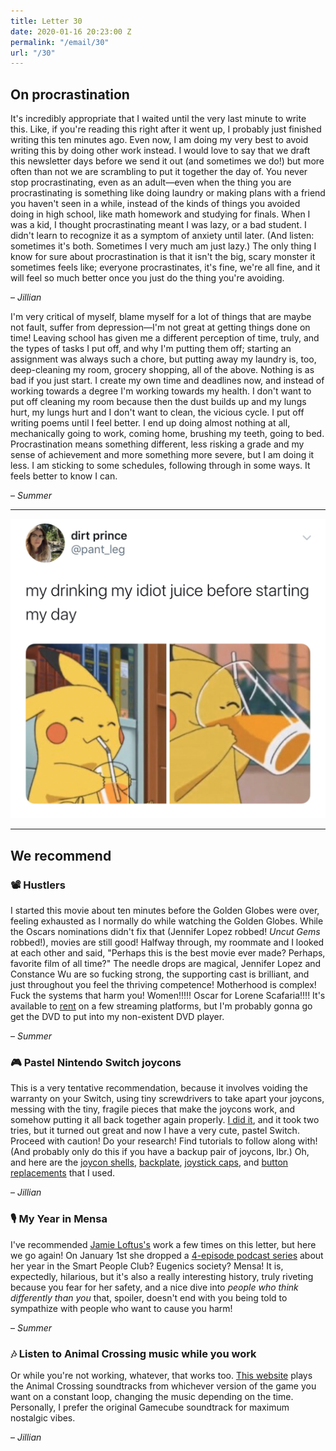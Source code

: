 ```yaml
---
title: Letter 30
date: 2020-01-16 20:23:00 Z
permalink: "/email/30"
url: "/30"
---
```


## On procrastination

It's incredibly appropriate that I waited until the very last minute to write this. Like, if you're reading this right after it went up, I probably just finished writing this ten minutes ago. Even now, I am doing my very best to avoid writing this by doing other work instead. I would love to say that we draft this newsletter days before we send it out (and sometimes we do!) but more often than not we are scrambling to put it together the day of. You never stop procrastinating, even as an adult—even when the thing you are procrastinating is something like doing laundry or making plans with a friend you haven't seen in a while, instead of the kinds of things you avoided doing in high school, like math homework and studying for finals. When I was a kid, I thought procrastinating meant I was lazy, or a bad student. I didn't learn to recognize it as a symptom of anxiety until later. (And listen: sometimes it's both. Sometimes I very much am just lazy.) The only thing I know for sure about procrastination is that it isn't the big, scary monster it sometimes feels like; everyone procrastinates, it's fine, we're all fine, and it will feel so much better once you just do the thing you're avoiding. 

– *Jillian*

I'm very critical of myself, blame myself for a lot of things that are maybe not fault, suffer from depression—I'm not great at getting things done on time! Leaving school has given me a different perception of time, truly, and the types of tasks I put off, and why I'm putting them off; starting an assignment was always such a chore, but putting away my laundry is, too, deep-cleaning my room, grocery shopping, all of the above. Nothing is as bad if you just start. I create my own time and deadlines now, and instead of working towards a degree I'm working towards my health. I don't want to put off cleaning my room because then the dust builds up and my lungs hurt, my lungs hurt and I don't want to clean, the vicious cycle. I put off writing poems until I feel better. I end up doing almost nothing at all, mechanically going to work, coming home, brushing my teeth, going to bed. Procrastination means something different, less risking a grade and my sense of achievement and more something more severe, but I am doing it less. I am sticking to some schedules, following through in some ways. It feels better to know I can. 

– *Summer*

<hr>

<a href="https://twitter.com/pant_leg/status/1217158490906677248">
  <img src="/assets/images/tweets/30.jpg" class="tweet">
</a>

<hr>

## We recommend

### 📽️ Hustlers

I started this movie about ten minutes before the Golden Globes were over, feeling exhausted as I normally do while watching the Golden Globes. While the Oscars nominations didn't fix that (Jennifer Lopez robbed! *Uncut Gems* robbed!), movies are still good! Halfway through, my roommate and I looked at each other and said, "Perhaps this is the best movie ever made? Perhaps, favorite film of all time?" The needle drops are magical, Jennifer Lopez and Constance Wu are so fucking strong, the supporting cast is brilliant, and just throughout you feel the thriving competence! Motherhood is complex! Fuck the systems that harm you! Women!!!!! Oscar for Lorene Scafaria!!!! It's available to [rent](https://www.youtube.com/watch?v=lT_ot9Lud4c) on a few streaming platforms, but I'm probably gonna go get the DVD to put into my non-existent DVD player. 

– *Summer*

### 🎮 Pastel Nintendo Switch joycons

This is a very tentative recommendation, because it involves voiding the warranty on your Switch, using tiny screwdrivers to take apart your joycons, messing with the tiny, fragile pieces that make the joycons work, and somehow putting it all back together again properly. [I did it](https://twitter.com/jilliangmeehan/status/1216410858991116289), and it took two tries, but it turned out great and now I have a very cute, pastel Switch. Proceed with caution! Do your research! Find tutorials to follow along with! (And probably only do this if you have a backup pair of joycons, lbr.) Oh, and here are the [joycon shells](https://www.amazon.com/eXtremeRate-Handheld-Controller-Replacement-Nintendo/dp/B07NVLH8PR), [backplate](https://www.amazon.com/eXtremeRate-Nintendo-Switch-Handheld-Controller-Replacement/dp/B07NVMXNM8/ref=pd_sim_b2b_5/144-3376423-1654755?_encoding=UTF8&pd_rd_i=B07NVMXNM8&pd_rd_r=2676276a-9bfd-49b2-beb9-cc74e71d294a&pd_rd_w=95Hgh&pd_rd_wg=fM8QG&pf_rd_p=a07701e4-f565-442a-b97f-93ab23cbb7ef&pf_rd_r=8EDC70YF06AVQZMJCPYQ&psc=1&refRID=8EDC70YF06AVQZMJCPYQ), [joystick caps](https://www.amazon.com/GeekShare-Silicone-Sakura-Joystick-Caps-Switch-nintendo/dp/B07W6L39V6/ref=pd_bxgy_147_3/144-3376423-1654755?_encoding=UTF8&pd_rd_i=B07W6L39V6&pd_rd_r=2676276a-9bfd-49b2-beb9-cc74e71d294a&pd_rd_w=VdBhM&pd_rd_wg=fM8QG&pf_rd_p=09627863-9889-4290-b90a-5e9f86682449&pf_rd_r=8EDC70YF06AVQZMJCPYQ&psc=1&refRID=8EDC70YF06AVQZMJCPYQ), and [button replacements](https://www.amazon.com/eXtremeRate-Replacement-Direction-Nintendo-Included/dp/B07PLXN2JZ/ref=pd_sim_b2b_1/144-3376423-1654755?_encoding=UTF8&pd_rd_i=B07PN35QG4&pd_rd_r=2676276a-9bfd-49b2-beb9-cc74e71d294a&pd_rd_w=95Hgh&pd_rd_wg=fM8QG&pf_rd_p=a07701e4-f565-442a-b97f-93ab23cbb7ef&pf_rd_r=8EDC70YF06AVQZMJCPYQ&refRID=8EDC70YF06AVQZMJCPYQ&th=1) that I used.

– *Jillian*

### 🎙️ My Year in Mensa

I've recommended [Jamie Loftus's](http://jamieloftusisinnocent.com/) work a few times on this letter, but here we go again! On January 1st she dropped a [4-episode podcast series](https://anchor.fm/jamie-loftus) about her year in the Smart People Club? Eugenics society? Mensa! It is, expectedly, hilarious, but it's also a really interesting history, truly riveting because you fear for her safety, and a nice dive into *people who think differently than you* that, spoiler, doesn't end with you being told to sympathize with people who want to cause you harm! 

– *Summer*

### 🎶 Listen to Animal Crossing music while you work

Or while you're not working, whatever, that works too. [This website](http://tane.us/ac/) plays the Animal Crossing soundtracks from whichever version of the game you want on a constant loop, changing the music depending on the time. Personally, I prefer the original Gamecube soundtrack for maximum nostalgic vibes. 

– *Jillian*
